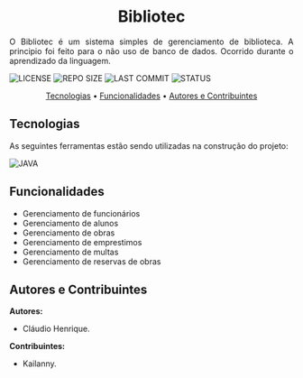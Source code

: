 <h1 align="center">Bibliotec</h1>

<p align="justify">O Bibliotec é um sistema simples de gerenciamento de biblioteca. A principio foi feito para o não uso de banco de dados. Ocorrido durante o aprendizado da linguagem.</p>

![LICENSE](https://img.shields.io/badge/MIT-0D1117?style=flat-square&label=License&Color=white&labelColor=0D1117)
![REPO SIZE](https://img.shields.io/github/repo-size/claudiohenriquefds/bibliotec?color=0D1117&label=Repo%20Size&style=flat-square&labelColor=0D1117)
![LAST COMMIT](https://img.shields.io/github/last-commit/claudiohenriquefds/bibliotec?color=0D1117&label=Last%20Commit&style=flat-square&labelColor=0D1117)
![STATUS](https://img.shields.io/badge/Development-0D1117?style=flat-square&label=Status&Color=white&labelColor=0D1117)

<p align="center">
  <a href="#technologies">Tecnologias</a> •
  <a href="#functionalities">Funcionalidades</a> •
  <a href="#authors">Autores e Contribuintes</a>
</p>


<h2 id="technologies">Tecnologias</h2>

As seguintes ferramentas estão sendo utilizadas na construção do projeto:

![JAVA](https://img.shields.io/badge/java%20-0D1117?style=for-the-badge&logo=java&logoColor=white&labelColor=E34F26)

<h2 id="functionalities">Funcionalidades</h2>

 * Gerenciamento de funcionários
 * Gerenciamento de alunos
 * Gerenciamento de obras
 * Gerenciamento de emprestimos
 * Gerenciamento de multas
 * Gerenciamento de reservas de obras

<h2 id="authors">Autores e Contribuintes</h2>

**Autores:**

- Cláudio Henrique.

**Contribuintes:**

- Kailanny.
